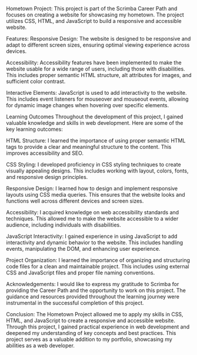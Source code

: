 Hometown Project:
This project is part of the Scrimba Career Path and focuses on creating a website for showcasing my hometown. The project utilizes CSS, HTML, and JavaScript to build a responsive and accessible website.

Features:
Responsive Design: The website is designed to be responsive and adapt to different screen sizes, ensuring optimal viewing experience across devices.

Accessibility: Accessibility features have been implemented to make the website usable for a wide range of users, including those with disabilities. This includes proper semantic HTML structure, alt attributes for images, and sufficient color contrast.

Interactive Elements: JavaScript is used to add interactivity to the website. This includes event listeners for mouseover and mouseout events, allowing for dynamic image changes when hovering over specific elements.

Learning Outcomes
Throughout the development of this project, I gained valuable knowledge and skills in web development. Here are some of the key learning outcomes:

HTML Structure: I learned the importance of using proper semantic HTML tags to provide a clear and meaningful structure to the content. This improves accessibility and SEO.

CSS Styling: I developed proficiency in CSS styling techniques to create visually appealing designs. This includes working with layout, colors, fonts, and responsive design principles.

Responsive Design: I learned how to design and implement responsive layouts using CSS media queries. This ensures that the website looks and functions well across different devices and screen sizes.

Accessibility: I acquired knowledge on web accessibility standards and techniques. This allowed me to make the website accessible to a wider audience, including individuals with disabilities.

JavaScript Interactivity: I gained experience in using JavaScript to add interactivity and dynamic behavior to the website. This includes handling events, manipulating the DOM, and enhancing user experience.

Project Organization: I learned the importance of organizing and structuring code files for a clean and maintainable project. This includes using external CSS and JavaScript files and proper file naming conventions.

Acknowledgements:
I would like to express my gratitude to Scrimba for providing the Career Path and the opportunity to work on this project. The guidance and resources provided throughout the learning journey were instrumental in the successful completion of this project.

Conclusion:
The Hometown Project allowed me to apply my skills in CSS, HTML, and JavaScript to create a responsive and accessible website. Through this project, I gained practical experience in web development and deepened my understanding of key concepts and best practices. This project serves as a valuable addition to my portfolio, showcasing my abilities as a web developer.
